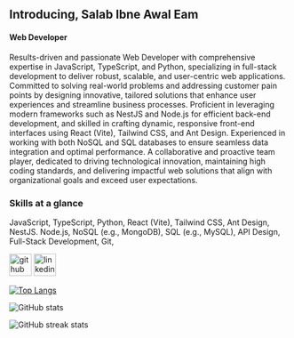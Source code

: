 ## Introducing, Salab Ibne Awal Eam
#### Web Developer 
Results-driven and passionate Web Developer with comprehensive expertise in JavaScript, TypeScript, and Python, specializing in full-stack development to deliver robust, scalable, and user-centric web applications. Committed to solving real-world problems and addressing customer pain points by designing innovative, tailored solutions that enhance user experiences and streamline business processes. Proficient in leveraging modern frameworks such as NestJS and Node.js for efficient back-end development, and skilled in crafting dynamic, responsive front-end interfaces using React (Vite), Tailwind CSS, and Ant Design. Experienced in working with both NoSQL and SQL databases to ensure seamless data integration and optimal performance. A collaborative and proactive team player, dedicated to driving technological innovation, maintaining high coding standards, and delivering impactful web solutions that align with organizational goals and exceed user expectations.
### Skills at a glance
JavaScript,
TypeScript,
Python,
React (Vite),
Tailwind CSS,
Ant Design,
NestJS.
Node.js,
NoSQL (e.g., MongoDB),
SQL (e.g., MySQL),
API Design,
Full-Stack Development,
Git,


[<img src='https://cdn.jsdelivr.net/npm/simple-icons@3.0.1/icons/github.svg' alt='github' height='40'>](https://github.com/salabibne)  [<img src='https://cdn.jsdelivr.net/npm/simple-icons@3.0.1/icons/linkedin.svg' alt='linkedin' height='40'>](https://www.linkedin.com/in/salab-ibne-awal-eam/)  


[![Top Langs](https://github-readme-stats.vercel.app/api/top-langs/?username=salabibne)](https://github.com/anuraghazra/github-readme-stats)

![GitHub stats](https://github-readme-stats.vercel.app/api?username=salabibne&show_icons=true&count_private=true)  


![GitHub streak stats](https://streak-stats.demolab.com/?user=salabibne)  

